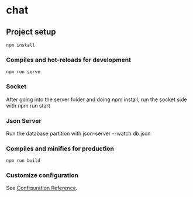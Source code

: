 # chat

## Project setup
```
npm install
```

### Compiles and hot-reloads for development
```
npm run serve
```
### Socket

After going into the server folder and doing npm install, run the socket side with npm run start

### Json Server

Run the database partition with json-server --watch db.json

### Compiles and minifies for production
```
npm run build
```


### Customize configuration
See [Configuration Reference](https://cli.vuejs.org/config/).

